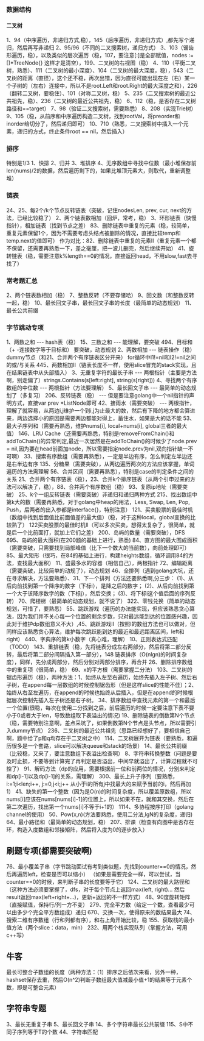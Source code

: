 ### 数据结构
#### 二叉树
1、94（中序遍历，非递归方式,稳），145（后序遍历，非递归方式）,都先写个递归，然后再写非递归
2、95/96（不同的二叉搜索树，递归方式）
3、103（锯齿形遍历，稳），以及类似的层次遍历（稳，107，要注意[:]是全部赋值，nodes := []*TreeNode{} 这样才是清空），199、二叉树的右视图（稳）
4、110（平衡二叉树，熟悉）、111（二叉树的最小深度）、104（二叉树的最大深度，稳），543（二叉树的距离（直径），这个还不稳，再次出错，因为直径可能出现在左（右）某一个子树的（左右）连接中，所以不是root.Left和root.Right的最大深度之和），226（翻转二叉树，要稳住）、101（对称二叉树，稳）
5、235（二叉搜索树的最近公共祖先，稳）、236（二叉树的最近公共祖先，稳）
6、112（稳，是否存在二叉树路径和==target）
7、98（验证二叉搜索树，需要熟悉）
8、208（实现Trie树）
9、105（稳，从前序和中序遍历构造二叉树，找到rootVal，将preorder和inorder给切分了，然后递归即可）
10、710（熟悉，二叉搜索树中插入一个元素，递归的方式，终止条件root == nil，然后插入）

### 排序
特别是1/3
1、快排
2、归并
3、堆排序
4、无序数组中寻找中位数（最小堆保存前len(nums)/2的数据，然后遍历剩下的，如果比堆顶元素大，则取代，重新调整堆）

### 链表
24、25、每2个/k个节点反转链表（突破，记住nodesLen, prev, cur, next的方法，已经比较稳了）
2、两个链表数相加（回炉，常考，稳）
3、环形链表（快慢指针），相加链表（找到节点之差）
83、删除链表中重复的元素（稳，较简单，重复元素保留1个，因为不需要考虑头结点被删除的情况，直接比较temp和temp.next的值即可）  作为对比：82、删除链表中重复的元素II（重复元素一个都不保留，还需要再熟悉一下，差之毫厘，把一波儿删完，然后继续开始）
41、旋转链表（稳，需要注意k%length==0的情况，直接返回head，不用slow,fast去寻找了）

### 常考题汇总
2、两个链表数相加（稳）
7、整数反转（不要存储哈）
9、回文数（和整数反转一起，稳）
10、最长回文子串，最长回文子串的长度（最简单的动态规划）
11、最长公共前缀

### 字节跳动专项
1、两数之和 --- hash表（稳）   15、三数之和 --- 能理解，要突破   494、目标和（+ -连接数字等于目标和） 要突破，动态规划
2、两数相加 --- 链表操作（稳）dummy节点（和21、合并两个有序链表区分开来）  for循环中l1!=nil和l2!=nil之间的或/与关系   445、两数相加II（链表长度不一样，使用slice冒充的stack实现，且在结果链表中从头部插入）
3、无重复字符的最长子串 --- 两根指针（主要是方法啊，别走偏了）strings.Contains(s[left:right], string(s[right]))
4、寻找两个有序数组的中位数 --- 两根指针（方法要理解）
5、最长回文子串 --- 最简单的动态规划了（多复习）
206、反转链表（稳） ---  但是要注意golang中一个nil指针的声明方式，直接var prev *ListNode即可
42、接雨水（需要突破） --- 两根指针，理解了就容易，从两边i,j维护一个到i,j为止最大的数，然后有下降的地方都会算进来，两边选择小的原因是需要两边都能对得上，蓄住水，如果是大的话不能
53、最大子序列和（需要再熟悉，维护nums[i], local+nums[i], global三者的最大值）
146、LRU Cache（还需要再熟悉，特别是removeFromChain()和addToChain()的异常判定,最近一次居然是在addToChain()的时候少了node.prev = nil,因为要在head前面加node，所以需要指定node.prev为nil,双向指针缺一不可啊）
33、搜索有序数组（需要再熟悉），一定是半边有序，怎么判定左半边还是右半边有序
135、分糖果（需要突破），从两边遍历两次的方法应该掌握，单词遍历的方法需理解
56、合并区间（需要再熟悉），特别是case的判定条件之间的关系
21、合并两个有序链表（稳），23、合并k个排序链表（从两个引申过来的方法可以解决了，稳），88、合并两个有序数组（稳）
93、复原ip地址（需要突破）
25、k个一组反转链表（需要突破）非递归和递归两种方式
215、找出数组中第k大的数（需要再熟悉，对于golang中heap的用法，Less, Swap, Len, Pop, Push，后两者的出入参都是interface{}，特别注意）
121、买卖股票的最佳时机（数组中找到后面值比前面值差的最大值）（稳，对于这种local，global变换的比较熟了）  122买卖股票的最佳时机II（可以多次买卖，想得太复杂了，很简单，就是后一个比前面打，就加上它们之差）
200、岛屿的数量（需要突破），DFS   695、岛屿的最大面积(在200题的基础上进行，熟悉)
84、直方图的最大围成面积（需要突破，只需要找到局部峰值（比下一个数大的当前数），向前处理即可）85、最大矩形（很巧，在84的基础上进行，构建heights数组，循环调用84的方法，查找最大面积）
11、盛最多水的容器（相信自己），两根指针
72、编辑距离（需要突破，比较简单的动规了），动态规划
46、全排列（遇到golang大坑，还在寻求解决，方法要熟悉）、31、下一个排列（方法还要熟悉啊,分三步：
(1)、从后向前找到第一个降序的数字（下标i），是降之后的数字；
(2)、从后向前找到第一个大于该降序数字的数（下标j），然后交换；
(3)、将下标i这个值后面的序列反转）
70、爬楼梯（最简单的动态规划，就不说了）
322、零钱兑换（简单的动态规划，可惜了，要熟悉）
55、跳跃游戏（遍历的办法能实现，但应该熟悉贪心算法，因为我们并不关心每一个位置的剩余步数，只对最远能到达的位置感兴趣，因此对于维护dp数组意义不大）,45、跳跃游戏II（按照I的数组方法也可以做对，但同样应该熟悉贪心算法，维护每次跳跃能到达的最近和最远距离区间，left和right）
440、字典序的第k小数字（真心难，理解）
10、正则表达式匹配（TODO）
143、重排链表（稳，先将链表分成左右两部分，然后将第二部分反转，最后将第二部分间隔插入第一部分），148 链表排序（O(nlgn)的时间复杂度），同样，先分成两部分，然后分别对两部分排序，再合并
26、删除排序数组中的重复项（很简单，稳）
69、x的平方根（需要掌握二分法）
103、二叉树的锯齿形遍历（稳），两种方法：1、始终从左至右遍历，始终先插入左子树、然后右子树，在append每一层数组的时候控制锯齿形（但是这样slice的性能不佳）；2、始终从右至左遍历，在append的时候也始终从后插入，但是在append的时候根据层次控制先插入左子树还是右子树。
34、排序数组中查找元素的第一个和最后一个位置(很稳，每次在使用二分找到之后，前后遍历的时候一定要注意下表不要小于0或者大于len，导致数组取下表溢出的情况)
19、删除链表的倒数第N个节点（稳，需要特别注意啊，差点采坑了，如果倒数第N个节点是头节点，所以需要引入dummy节点）
236、二叉树的最近公共祖先（思路已经想好了，要相信自己啊，题中给了p和q均存在于二叉树之中）
114、二叉树展开为链表（要熟悉，和遍历很多是一个套路，slice可以解决queue和stack的场景）
14、最长公共前缀（比较稳，又来了，要注意数组下表溢出检查啊）
8、字符串转换整数（问题是要及时止损，不要等到计算完了再判定是否溢出，中间早就溢出了，计算过程就不可控了）
91、解码方法（dp的应用，需要根据前一位和前两位的情况，分别来判定和dp[i-1]以及dp[i-1]的关系，需理解）
300、最长上升子序列（要熟悉，
i:=1;i<len;i++, j:=0,j<i;j++ 从小于i的所有j中找最大的来赋予当前的i，然后再加1）
41、缺失的第一个整数（因为是O(n)的时间复杂度，所以覆盖原数组，所以nums[i]应该在nums[nums[i]-1]的位置上，所以如果不在，就和其交换，然后在第二次遍历，找出第一个nums[i]不等于i+1的）
1114、多协程按序打印（golang channel的使用）
50、Pow(x,n)(方法要熟悉，使用二分法,lgN的复杂度，递归)
64、最小路径和（最简单的动态规划，稳）
207、排课（检查有向图中是否存在环，构造入度数组和邻接矩阵，然后将入度为0的逐步放入）


## 刷题专项(都需要突破啊)
76、最小覆盖子串（字节跳动面试有考到类似题，先找到counter==0的情况，然后再遍历left，检查是否可以缩小）
（如果是需要完全一样，可以尝试，当counter==0的时候，来判断子串的长度要等于它）
124、二叉树的最大路径和（这种方法必须要掌握了，dfs，对于每个节点上返回max(left, right)... 然后result返回max(left+right+...)，更新+返回的不一样方式）
48、90度旋转矩阵（直接赋值，保持行/列一方不变）
279、完全平方数（给定一个数，查看最少可以由多少个完全平方数组成）递归
670、交换一次，使得原来的数结果最大
74、搜索二维有序数组（行和列都有序），和右上角开始比较，稳
155、获取栈的最小值方法（两个slice：data，min）
232、用两个栈实现队列（掌握方法，可用c++写）


## 牛客
最长可整合子数组的长度（两种方法：（1）排序之后依次来看，另外一种，hashset保存去重，然后O(n^2)判断子数组最大值减最小值+1的结果等于元素个数，即是可整合元素）


## 字符串专题
3、最长无重复子串
5、最长回文子串
14、多个字符串最长公共前缀
115、S中不同子序列等于T的个数
44、字符串匹配